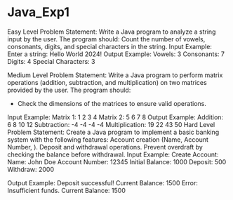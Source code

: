 # Java_Exp1
Easy Level
Problem Statement: Write a Java program to analyze a string input by the user. The program should:
Count the number of vowels, consonants, digits, and special characters in the string.
Input Example:
Enter a string: Hello World 2024!
Output Example:
Vowels: 3
Consonants: 7
Digits: 4
Special Characters: 3

Medium Level
Problem Statement: Write a Java program to perform matrix operations (addition, subtraction, and multiplication) on two matrices provided by the user. The program should:
- Check the dimensions of the matrices to ensure valid operations.

Input Example:
Matrix 1:
1 2
3 4
Matrix 2:
5 6
7 8
Output Example:
Addition:
6 8
10 12
Subtraction:
-4 -4
-4 -4
Multiplication:
19 22
43 50
Hard Level
Problem Statement: Create a Java program to implement a basic banking system with the following features:
Account creation (Name, Account Number,   ).
Deposit and withdrawal operations.
Prevent overdraft by checking the balance before withdrawal.
Input Example:
Create Account:
Name: John Doe
Account Number: 12345
Initial Balance: 1000
Deposit: 500
Withdraw: 2000

Output Example:
Deposit successful! Current Balance: 1500
Error: Insufficient funds. Current Balance: 1500

